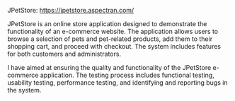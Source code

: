 JPetStore: https://jpetstore.aspectran.com/

JPetStore is an online store application designed to demonstrate the functionality of an e-commerce website. The application allows users to browse a selection of pets and pet-related products, add them to their shopping cart, and proceed with checkout. The system includes features for both customers and administrators.

 I have aimed at ensuring the quality and functionality of the JPetStore e-commerce application. The testing process includes functional testing, usability testing, performance testing, and identifying and reporting bugs in the system.
